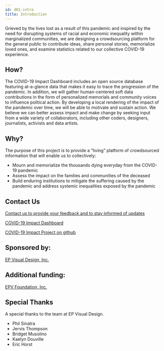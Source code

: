 ```yaml
---
id: d01-intro
title: Introduction
---
```


Grieved by the lives lost as a result of this pandemic and inspired by the need for disrupting
systems of racial and economic inequality within marginalized communities, we are designing a
crowdsourcing platform for the general public to contribute ideas, share personal stories,
memorialize loved ones, and examine statistics related to our collective COVID-19 experience.

## How?

The COVID-19 Impact Dashboard includes an open source database featuring at-a-glance data that makes
it easy to trace the progression of the pandemic. In addition, we will gather human-centered soft
data contributions in the form of personalized memorials and community voices to influence
political action. By developing a local rendering of the impact of the pandemic over time, we will
be able to motivate and sustain action. We believe we can better assess impact and make change by
seeking input from a wide variety of collaborators, including other coders, designers, journalists,
activists and data artists.

## Why?

The purpose of this project is to provide a “living” platform of crowdsourced information that will enable us to collectively:

- Mourn and memorialize the thousands dying everyday from the COVID-19 pandemic
- Assess the impact on the families and communities of the deceased
- Build enduring institutions to mitigate the suffering caused by the pandemic and address systemic inequalities exposed by the pandemic

## Contact Us

[Contact us to provide your feedback and to stay informed of updates](https://jhtid.typeform.com/to/RxahXQJX)

[COVID-19 Impact Dashboard](https://jht1493.net/COVID-19-Impact/Dashboard/)

[COVID-19 Impact Project on github](https://github.com/EP-Visual-Design/COVID-19-Impact-Project.git)

## Sponsored by:

[EP Visual Design, Inc.](http://epvisual.com)

## Additional funding:

[EPV Foundation, Inc.]()

## Special Thanks

A special thanks to the team at EP Visual Design.

- Phil Sinatra
- Jervis Thompson
- Bridget Musolino
- Kaelyn Douville
- Eric Horst

<!--
## Dev notes
```
# Double failure!
[2020-08-18-neg-failure](/img/2020-08-18-neg-failure.png)
```
Not obvious how to link to image in blog

# Disable credits page in docus/sidebars.js
- // 'd07-credits',

-->
